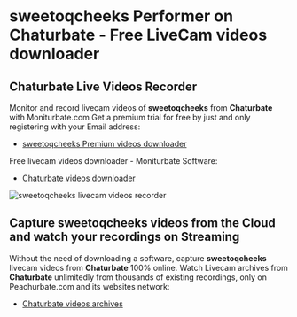 # sweetoqcheeks Performer on Chaturbate - Free LiveCam videos downloader

## Chaturbate Live Videos Recorder

Monitor and record livecam videos of **sweetoqcheeks** from **Chaturbate** with Moniturbate.com
Get a premium trial for free by just and only registering with your Email address:
* [sweetoqcheeks Premium videos downloader](https://moniturbate.com/request-demo-licence-key.html)

Free livecam videos downloader - Moniturbate Software:
* [Chaturbate videos downloader](https://moniturbate.com/moniturbate-download-software.html)

![sweetoqcheeks livecam videos recorder](https://peachurnet.com/templates/moniturbate-software.png)


## Capture sweetoqcheeks videos from the Cloud and watch your recordings on Streaming

Without the need of downloading a software, capture **sweetoqcheeks** livecam videos from **Chaturbate** 100% online.
Watch Livecam archives from **Chaturbate** unlimitedly from thousands of existing recordings, only on Peachurbate.com and its websites network:
* [Chaturbate videos archives](https://peachurnet.com/)